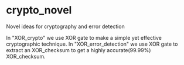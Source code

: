 # crypto_novel
Novel ideas for cryptography and error detection

In "XOR_crypto" we use XOR gate to make a simple yet effective cryptographic technique.
In "XOR_error_detection" we use XOR gate to extract an XOR_checksum to get a highly accurate(99.99%) XOR_checksum.
